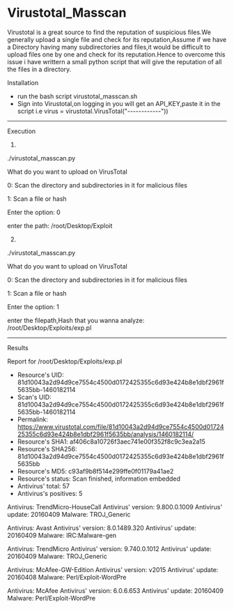 # Virustotal_Masscan
Virustotal is a great source to find the reputation of suspicious files.We generally upload a single file and check for its reputation,Assume if we have a Directory having many subdirectories and files,it would be difficult to upload files one by one and check for its reputation.Hence to overcome this issue i have writtern a small python script that will give the reputation of all the files in a directory.

Installation 

- run the bash script virustotal_masscan.sh
- Sign into Virustotal,on logging in you will get an API_KEY,paste it in the script i.e virus = virustotal.VirusTotal("------------"))
_____________________________________________________________________________________________________________________________

Execution

1)

./virustotal_masscan.py

What do you want to upload on VirusTotal

0: Scan the directory and subdirectories in it for malicious files

1: Scan a file or hash

Enter the option: 0

enter the path: /root/Desktop/Exploit

2)

./virustotal_masscan.py

What do you want to upload on VirusTotal

0: Scan the directory and subdirectories in it for malicious files

1: Scan a file or hash

Enter the option: 1

enter the filepath,Hash that you wanna analyze: /root/Desktop/Exploits/exp.pl
_______________________________________________________________________________________________________________________________

Results

Report for /root/Desktop/Exploits/exp.pl
- Resource's UID: 81d10043a2d94d9ce7554c4500d0172425355c6d93e424b8e1dbf2961f5635bb-1460182114
- Scan's UID: 81d10043a2d94d9ce7554c4500d0172425355c6d93e424b8e1dbf2961f5635bb-1460182114
- Permalink: https://www.virustotal.com/file/81d10043a2d94d9ce7554c4500d0172425355c6d93e424b8e1dbf2961f5635bb/analysis/1460182114/
- Resource's SHA1: af406c8a10726f3aec741e00f352f8c9c3ea2a15
- Resource's SHA256: 81d10043a2d94d9ce7554c4500d0172425355c6d93e424b8e1dbf2961f5635bb
- Resource's MD5: c93af9b8f514e299ffe0f01179a41ae2
- Resource's status: Scan finished, information embedded
- Antivirus' total: 57
- Antivirus's positives: 5

Antivirus: TrendMicro-HouseCall
Antivirus' version: 9.800.0.1009
Antivirus' update: 20160409
Malware: TROJ_Generic

Antivirus: Avast
Antivirus' version: 8.0.1489.320
Antivirus' update: 20160409
Malware: IRC:Malware-gen

Antivirus: TrendMicro
Antivirus' version: 9.740.0.1012
Antivirus' update: 20160409
Malware: TROJ_Generic

Antivirus: McAfee-GW-Edition
Antivirus' version: v2015
Antivirus' update: 20160408
Malware: Perl/Exploit-WordPre

Antivirus: McAfee
Antivirus' version: 6.0.6.653
Antivirus' update: 20160409
Malware: Perl/Exploit-WordPre
